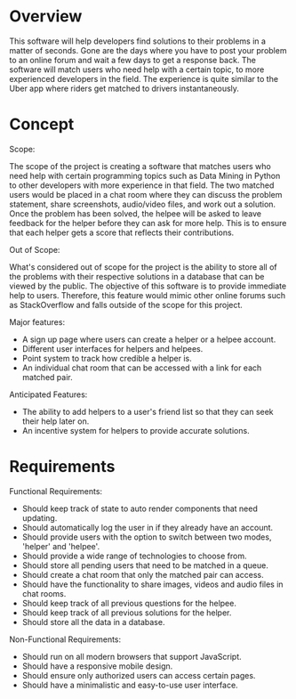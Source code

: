 # Overview

This software will help developers find solutions to their problems in a matter of seconds. Gone are the days where you have to post your problem to an online forum and wait a few days to get a response back. The software will match users who need help with a certain topic, to more experienced developers in the field. The experience is quite similar to the Uber app where riders get matched to drivers instantaneously.

# Concept

Scope:

The scope of the project is creating a software that matches users who need help with certain programming topics such as Data Mining in Python to other developers with more experience in that field. The two matched users would be placed in a chat room where they can discuss the problem statement, share screenshots, audio/video files, and work out a solution. Once the problem has been solved, the helpee will be asked to leave feedback for the helper before they can ask for more help. This is to ensure that each helper gets a score that reflects their contributions.

Out of Scope:

What's considered out of scope for the project is the ability to store all of the problems with their respective solutions in a database that can be viewed by the public. The objective of this software is to provide immediate help to users. Therefore, this feature would mimic other online forums such as StackOverflow and falls outside of the scope for this project.

Major features:

- A sign up page where users can create a helper or a helpee account.
- Different user interfaces for helpers and helpees.
- Point system to track how credible a helper is.
- An individual chat room that can be accessed with a link for each matched pair.

Anticipated Features:

- The ability to add helpers to a user's friend list so that they can seek their help later on.
- An incentive system for helpers to provide accurate solutions.

# Requirements

Functional Requirements:

- Should keep track of state to auto render components that need updating.
- Should automatically log the user in if they already have an account.
- Should provide users with the option to switch between two modes, 'helper' and 'helpee'.
- Should provide a wide range of technologies to choose from.
- Should store all pending users that need to be matched in a queue.
- Should create a chat room that only the matched pair can access.
- Should have the functionality to share images, videos and audio files in chat rooms.
- Should keep track of all previous questions for the helpee.
- Should keep track of all previous solutions for the helper.
- Should store all the data in a database.

Non-Functional Requirements:

- Should run on all modern browsers that support JavaScript.
- Should have a responsive mobile design.
- Should ensure only authorized users can access certain pages.
- Should have a minimalistic and easy-to-use user interface.
